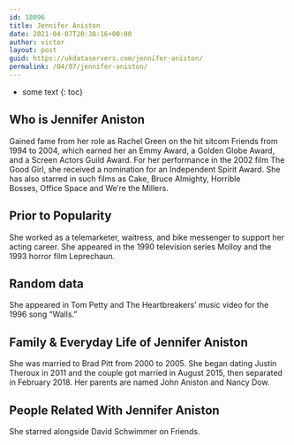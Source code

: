 ```yaml
---
id: 18096
title: Jennifer Aniston
date: 2021-04-07T20:38:16+00:00
author: victor
layout: post
guid: https://ukdataservers.com/jennifer-aniston/
permalink: /04/07/jennifer-aniston/
---
```


* some text
{: toc}


## Who is Jennifer Aniston



Gained fame from her role as Rachel Green on the hit sitcom Friends from 1994 to 2004, which earned her an Emmy Award, a Golden Globe Award, and a Screen Actors Guild Award. For her performance in the 2002 film The Good Girl, she received a nomination for an Independent Spirit Award. She has also starred in such films as Cake, Bruce Almighty, Horrible Bosses, Office Space and We&#8217;re the Millers.

                
                
                
## Prior to Popularity



She worked as a telemarketer, waitress, and bike messenger to support her acting career. She appeared in the 1990 television series Molloy and the 1993 horror film Leprechaun.

                
                
                
## Random data



She appeared in Tom Petty and The Heartbreakers&#8217; music video for the 1996 song &#8220;Walls.&#8221;

                
                
                
## Family & Everyday Life of Jennifer Aniston



She was married to Brad Pitt from 2000 to 2005. She began dating Justin Theroux in 2011 and the couple got married in August 2015, then separated in February 2018. Her parents are named John Aniston and Nancy Dow. 

                
                
                
## People Related With Jennifer Aniston



She starred alongside David Schwimmer on Friends.

                
              
            
          
          
          